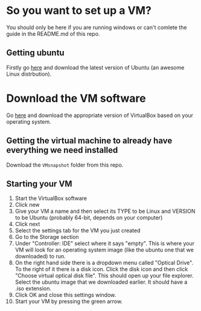 # So you want to set up a VM?

You should only be here if you are running windows or can't comlete the guide in the README.md of this repo.

## Getting ubuntu
Firstly go [here](https://ubuntu.com/download/desktop) and download the latest version of Ubuntu (an awesome Linux distrbution).

# Download the VM software
Go [here](https://www.virtualbox.org/wiki/Downloads) and download the appropriate version of VirtualBox based on your operating system.

## Getting the virtual machine to already have everything we need installed
Download the `VMsnapshot` folder from this repo.

## Starting your VM
1. Start the VirtualBox software
2. Click new
3. Give your VM a name and then select its TYPE to be Linux and VERSION to be Ubuntu (probably 64-bit, depends on your computer)
4. Click next
5. Select the settings tab for the VM you just created
6. Go to the Storage section
7. Under "Controller: IDE" select where it says "empty". This is where your VM will look for an operating system image (like the ubuntu one that we downloaded) to run.
8. On the right hand side there is a dropdown menu called "Optical Drive". To the right of it there is a disk icon. Click the disk icon and then click "Choose virtual optical disk file". This should open up your file explorer. Select the ubuntu image that we downloaded earlier. It should have a .iso extension.
9. Click OK and close this settings window.
10. Start your VM by pressing the green arrow.
